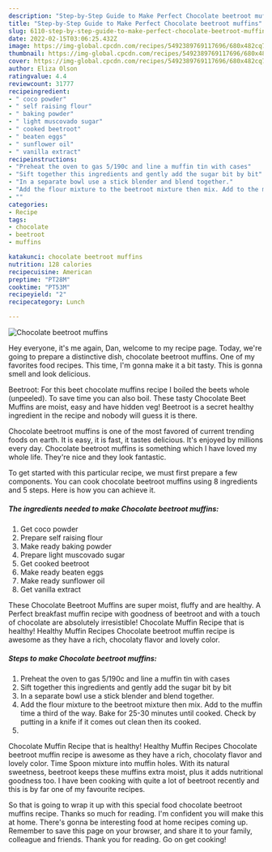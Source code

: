 ```yaml
---
description: "Step-by-Step Guide to Make Perfect Chocolate beetroot muffins"
title: "Step-by-Step Guide to Make Perfect Chocolate beetroot muffins"
slug: 6110-step-by-step-guide-to-make-perfect-chocolate-beetroot-muffins
date: 2022-02-15T03:06:25.432Z
image: https://img-global.cpcdn.com/recipes/5492389769117696/680x482cq70/chocolate-beetroot-muffins-recipe-main-photo.jpg
thumbnail: https://img-global.cpcdn.com/recipes/5492389769117696/680x482cq70/chocolate-beetroot-muffins-recipe-main-photo.jpg
cover: https://img-global.cpcdn.com/recipes/5492389769117696/680x482cq70/chocolate-beetroot-muffins-recipe-main-photo.jpg
author: Eliza Olson
ratingvalue: 4.4
reviewcount: 31777
recipeingredient:
- " coco powder"
- " self raising flour"
- " baking powder"
- " light muscovado sugar"
- " cooked beetroot"
- " beaten eggs"
- " sunflower oil"
- " vanilla extract"
recipeinstructions:
- "Preheat the oven to gas 5/190c and line a muffin tin with cases"
- "Sift together this ingredients and gently add the sugar bit by bit"
- "In a separate bowl use a stick blender and blend together."
- "Add the flour mixture to the beetroot mixture then mix. Add to the muffin time a third of the way. Bake for 25-30 minutes until cooked. Check by putting in a knife if it comes out clean then its cooked."
- ""
categories:
- Recipe
tags:
- chocolate
- beetroot
- muffins

katakunci: chocolate beetroot muffins 
nutrition: 128 calories
recipecuisine: American
preptime: "PT28M"
cooktime: "PT53M"
recipeyield: "2"
recipecategory: Lunch

---
```



![Chocolate beetroot muffins](https://img-global.cpcdn.com/recipes/5492389769117696/680x482cq70/chocolate-beetroot-muffins-recipe-main-photo.jpg)

Hey everyone, it's me again, Dan, welcome to my recipe page. Today, we're going to prepare a distinctive dish, chocolate beetroot muffins. One of my favorites food recipes. This time, I'm gonna make it a bit tasty. This is gonna smell and look delicious.

Beetroot: For this beet chocolate muffins recipe I boiled the beets whole (unpeeled). To save time you can also boil. These tasty Chocolate Beet Muffins are moist, easy and have hidden veg! Beetroot is a secret healthy ingredient in the recipe and nobody will guess it is there.

Chocolate beetroot muffins is one of the most favored of current trending foods on earth. It is easy, it is fast, it tastes delicious. It's enjoyed by millions every day. Chocolate beetroot muffins is something which I have loved my whole life. They're nice and they look fantastic.


To get started with this particular recipe, we must first prepare a few components. You can cook chocolate beetroot muffins using 8 ingredients and 5 steps. Here is how you can achieve it.

<!--inarticleads1-->

##### The ingredients needed to make Chocolate beetroot muffins:

1. Get  coco powder
1. Prepare  self raising flour
1. Make ready  baking powder
1. Prepare  light muscovado sugar
1. Get  cooked beetroot
1. Make ready  beaten eggs
1. Make ready  sunflower oil
1. Get  vanilla extract


These Chocolate Beetroot Muffins are super moist, fluffy and are healthy. A Perfect breakfast muffin recipe with goodness of beetroot and with a touch of chocolate are absolutely irresistible! Chocolate Muffin Recipe that is healthy! Healthy Muffin Recipes Chocolate beetroot muffin recipe is awesome as they have a rich, chocolaty flavor and lovely color. 

<!--inarticleads2-->

##### Steps to make Chocolate beetroot muffins:

1. Preheat the oven to gas 5/190c and line a muffin tin with cases
1. Sift together this ingredients and gently add the sugar bit by bit
1. In a separate bowl use a stick blender and blend together.
1. Add the flour mixture to the beetroot mixture then mix. Add to the muffin time a third of the way. Bake for 25-30 minutes until cooked. Check by putting in a knife if it comes out clean then its cooked.
1. 


Chocolate Muffin Recipe that is healthy! Healthy Muffin Recipes Chocolate beetroot muffin recipe is awesome as they have a rich, chocolaty flavor and lovely color. Time Spoon mixture into muffin holes. With its natural sweetness, beetroot keeps these muffins extra moist, plus it adds nutritional goodness too. I have been cooking with quite a lot of beetroot recently and this is by far one of my favourite recipes. 

So that is going to wrap it up with this special food chocolate beetroot muffins recipe. Thanks so much for reading. I'm confident you will make this at home. There's gonna be interesting food at home recipes coming up. Remember to save this page on your browser, and share it to your family, colleague and friends. Thank you for reading. Go on get cooking!
